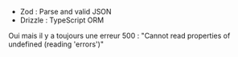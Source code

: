 
* Zod : Parse and valid JSON
* Drizzle : TypeScript ORM


Oui mais il y a toujours une erreur 500 : "Cannot read properties of undefined (reading 'errors')"
